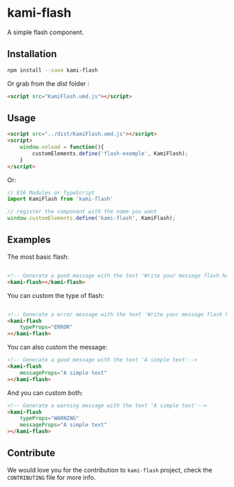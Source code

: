 # kami-flash

A simple flash component.

## Installation


```sh
npm install --save kami-flash
```

Or grab from the *dist* folder :


```html
<script src="KamiFlash.umd.js"></script>
```


## Usage


```html
<script src="../dist/KamiFlash.umd.js"></script>
<script>
    window.onload = function(){
        customElements.define('flash-exemple', KamiFlash);
    }
</script>
```

Or:

```js
// ES6 Modules or TypeScript
import KamiFlash from 'kami-flash'

// register the component with the name you want
window.customElements.define('kami-flash', KamiFlash);
```


## Examples


The most basic flash:

```html

<!-- Generate a good message with the text 'Write your message flash here'-->
<kami-flash></kami-flash>

```

You can custom the type of flash:
```html

<!-- Generate a error message with the text 'Write your message flash here'-->
<kami-flash
    typeProps="ERROR"
></kami-flash>

```

You can also custom the message:
```html
<!-- Generate a good message with the text 'A simple text'-->
<kami-flash
    messageProps="A simple text"
></kami-flash>

```

And you can custom both:
```html
<!-- Generate a warning message with the text 'A simple text'-->
<kami-flash
    typeProps="WARNING"
    messageProps="A simple text"
></kami-flash>

```

## Contribute

We would love you for the contribution to ``kami-flash`` project, check the ``CONTRIBUTING`` file for more info.